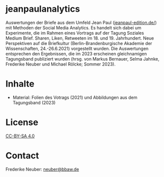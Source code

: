 # jeanpaulanalytics

Auswertungen der Briefe aus dem Umfeld Jean Paul ([jeanpaul-edition.de/](jeanpaul-edition.de/)) mit Methoden der Social Media Analytics.
Es handelt sich dabei um Experimente, die im Rahmen eines Vortrags auf der Tagung Soziales Medium Brief. Sharen, Liken, Retweeten im 18. und 19. Jahrhundert. Neue Perspektiven auf die Briefkultur (Berlin-Brandenburgische Akademie der Wissenschaften, 24.-26.6.2021) vorgestellt wurden. Die Auswertungen entsprechen den Ergebnissen, die im 2023 erscheinen gleichnamigen Tagungsband publiziert wurden (hrsg. von Markus Bernauer, Selma Jahnke, Frederike Neuber und Michael Rölcke; Sommer 2023). 

# Inhalte

* Material: Folien des Votrags (2021) und Abbildungen aus dem Tagungsband (2023)

# License

[CC-BY-SA 4.0](https://creativecommons.org/licenses/by-sa/4.0)

# Contact

Frederike Neuber: neuber@bbaw.de
